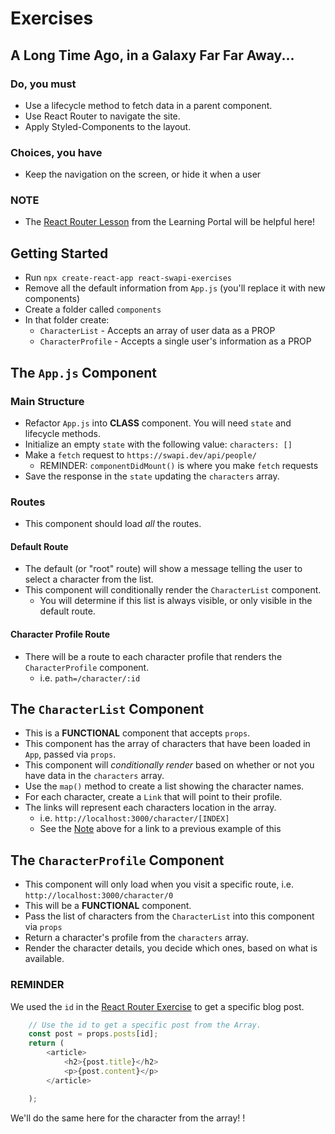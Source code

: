 # Exercises

## A Long Time Ago, in a Galaxy Far Far Away...

### Do, you must

* Use a lifecycle method to fetch data in a parent component.
* Use React Router to navigate the site.
* Apply Styled-Components to the layout.

### Choices, you have

* Keep the navigation on the screen, or hide it when a user

### NOTE

* The [React Router Lesson](https://learn.digitalcrafts.com/immersive/lessons/full-stack-frameworks/react-router/#blog-posts-list-and-detail) from the Learning Portal will be helpful here!

## Getting Started

* Run `npx create-react-app react-swapi-exercises`
* Remove all the default information from `App.js` (you'll replace it with new components)
* Create a folder called `components`
* In that folder create:
  * `CharacterList` - Accepts an array of user data as a PROP
  * `CharacterProfile` - Accepts a single user's information as a PROP

## The `App.js` Component

### Main Structure

* Refactor `App.js` into **CLASS** component. You will need `state` and lifecycle methods.
* Initialize an empty `state` with the following value: `characters: []`
* Make a `fetch` request to `https://swapi.dev/api/people/`
  * REMINDER: `componentDidMount()` is where you make `fetch` requests
* Save the response in the `state` updating the `characters` array.

### Routes

* This component should load _all_ the routes.

#### Default Route

* The default (or "root" route) will show a message telling the user to select a character from the list.
* This component will conditionally render the `CharacterList` component.
  * You will determine if this list is always visible, or only visible in the default route.

#### Character Profile Route

* There will be a route to each character profile that renders the `CharacterProfile` component.
  * i.e. `path=/character/:id`

## The `CharacterList` Component

* This is a **FUNCTIONAL** component that accepts `props`.
* This component has the array of characters that have been loaded in `App`, passed via `props`.
* This component will _conditionally render_ based on whether or not you have data in the `characters` array.
* Use the `map()` method to create a list showing the character names.
* For each character, create a `Link` that will point to their profile.
* The links will represent each characters location in the array.
  * i.e. `http://localhost:3000/character/[INDEX]`
  * See the [Note](#note) above for a link to a previous example of this

## The `CharacterProfile` Component

* This component will only load when you visit a specific route, i.e. `http://localhost:3000/character/0`
* This will be a **FUNCTIONAL** component.
* Pass the list of characters from the `CharacterList` into this component via `props`
* Return a character's profile from the `characters` array.
* Render the character details, you decide which ones, based on what is available.

### REMINDER

We used the `id` in the [React Router Exercise](https://learn.digitalcrafts.com/immersive/lessons/full-stack-frameworks/react-router/#blog-posts-list-and-detail) to get a specific blog post.

```js
    // Use the id to get a specific post from the Array.
    const post = props.posts[id];
    return (
        <article>
            <h2>{post.title}</h2>
            <p>{post.content}</p>
        </article>

    );
```

We'll do the same here for the character from the array!
!
